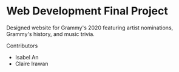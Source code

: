 # Web Development Final Project

Designed website for Grammy's 2020 featuring artist nominations, Grammy's history, and music trivia.


Contributors
- Isabel An
- Claire Irawan
